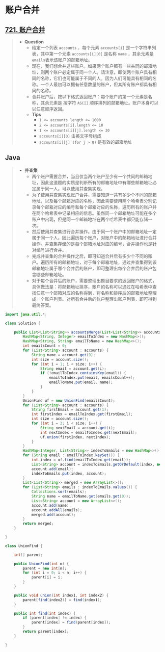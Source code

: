 # 账户合并

## [721. 账户合并](https://leetcode.cn/problems/accounts-merge/)

> - **Question**
>   - 给定一个列表 `accounts` ，每个元素 `accounts[i]` 是一个字符串列表，其中第一个元素 `accounts[i][0]` 是名称 `name` ，其余元素是 `emails`表示该账户的邮箱地址。
>   - 现在，我们想合并这些账户。如果两个账户都有一些共同的邮箱地址，则两个账户必定属于同一个人。请注意，即使两个账户具有相同的名称，它们也可能属于不同的人，因为人们可能具有相同的名称。一个人最初可以拥有任意数量的账户，但其所有账户都具有相同的名称。
>   - 合并账户后，按以下格式返回账户：每个账户的第一个元素是名称，其余元素是 按字符 `ASCII` 顺序排列的邮箱地址。账户本身可以以任意顺序返回。
>   - **Tips**
>     - `1 <= accounts.length <= 1000`
>     - `2 <= accounts[i].length <= 10`
>     - `1 <= accounts[i][j].length <= 30`
>     - `accounts[i][0]` 由英文字母组成
>     - `accounts[i][j] (for j > 0)` 是有效的邮箱地址

## Java

> - **并查集**
>   - 两个账户需要合并，当且仅当两个账户至少有一个共同的邮箱地址，因此这道题的实质是判断所有的邮箱地址中有哪些邮箱地址必定属于同一人，可以使用并查集实现。
>   - 为了使用并查集实现账户合并，需要知道一共有多少个不同的邮箱地址，以及每个邮箱对应的名称，因此需要使用两个哈希表分别记录每个邮箱对应的编号和每个邮箱对应的名称，遍历所有的账户并在两个哈希表中记录相应的信息。虽然同一个邮箱地址可能在多个账户中出现，但是同一个邮箱地址在两个哈希表中都只能存储一次。
>   - 然后使用并查集进行合并操作。由于同一个账户中的邮箱地址一定属于同一个人，因此遍历每个账户，对账户中的邮箱地址进行合并操作。并查集存储的是每个邮箱地址对应的编号，合并操作也是针对编号进行合并。
>   - 完成并查集的合并操作之后，即可知道合并后有多少个不同的账户。遍历所有的邮箱地址，对于每个邮箱地址，通过并查集得到该邮箱地址属于哪个合并后的账户，即可整理出每个合并后的账户包含哪些邮箱地址。
>   - 对于每个合并后的账户，需要整理出题目要求的返回账户的格式，具体做法是：将邮箱地址排序，账户的名称可以通过在哈希表中查找任意一个邮箱对应的名称得到，将名称和排序后的邮箱地址整理成一个账户列表。对所有合并后的账户整理出账户列表，即可得到最终答案。

```java
import java.util.*;

class Solution {

    public List<List<String>> accountsMerge(List<List<String>> accounts) {
        HashMap<String, Integer> emailToIndex = new HashMap<>();
        HashMap<String, String> emailToName = new HashMap<>();
        int emailsCount = 0;
        for (List<String> account : accounts) {
            String name = account.get(0);
            int size = account.size();
            for (int i = 1; i < size; i++) {
                String email = account.get(i);
                if (!emailToIndex.containsKey(email)) {
                    emailToIndex.put(email, emailsCount++);
                    emailToName.put(email, name);
                }
            }
        }
        UnionFind uf = new UnionFind(emailsCount);
        for (List<String> account : accounts) {
            String firstEmail = account.get(1);
            int firstIndex = emailToIndex.get(firstEmail);
            int size = account.size();
            for (int i = 2; i < size; i++) {
                String nextEmail = account.get(i);
                int nextIndex = emailToIndex.get(nextEmail);
                uf.union(firstIndex, nextIndex);
            }
        }
        HashMap<Integer, List<String>> indexToEmails = new HashMap<>();
        for (String email : emailToIndex.keySet()) {
            int index = uf.find(emailToIndex.get(email));
            List<String> account = indexToEmails.getOrDefault(index, new ArrayList<String>());
            account.add(email);
            indexToEmails.put(index, account);
        }
        List<List<String>> merged = new ArrayList<>();
        for (List<String> emails : indexToEmails.values()) {
            Collections.sort(emails);
            String name = emailToName.get(emails.get(0));
            List<String> account = new ArrayList<>();
            account.add(name);
            account.addAll(emails);
            merged.add(account);
        }
        return merged;
    }

}

class UnionFind {

    int[] parent;

    public UnionFind(int n) {
        parent = new int[n];
        for (int i = 0; i < n; i++) {
            parent[i] = i;
        }
    }

    public void union(int index1, int index2) {
        parent[find(index2)] = find(index1);
    }

    public int find(int index) {
        if (parent[index] != index) {
            parent[index] = find(parent[index]);
        }
        return parent[index];
    }

}
```
